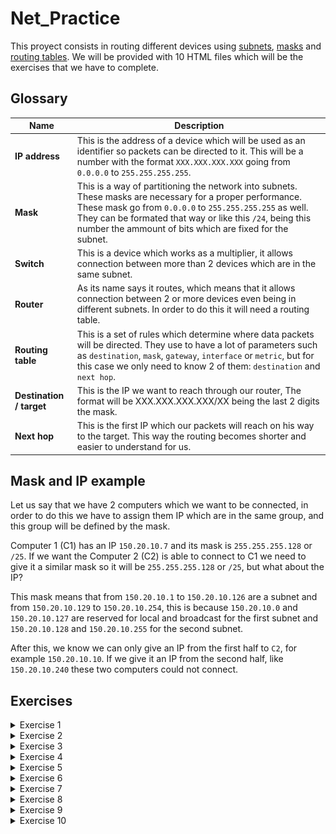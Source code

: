 # Net_Practice
This proyect consists in routing different devices using [subnets](https://en.wikipedia.org/wiki/Subnetwork), [masks](https://condor.depaul.edu/sjost/361/materials/SubnetMask.html) and [routing tables](https://en.wikipedia.org/wiki/Routing_table).
We will be provided with 10 HTML files which will be the exercises that we have to complete.

## Glossary

| Name | Description |
|------|------------|
| **IP address**    | This is the address of a device which will be used as an identifier so packets can be directed to it. This will be a number with the format `XXX.XXX.XXX.XXX` going from `0.0.0.0` to `255.255.255.255`. |
| **Mask**       | This is a way of partitioning the network into subnets. These masks are necessary for a proper performance. These mask go from `0.0.0.0` to `255.255.255.255` as well. They can be formated that way or like this `/24`, being this number the ammount of bits which are fixed for the subnet. |
| **Switch**     | This is a device which works as a multiplier, it allows connection between more than 2 devices which are in the same subnet. |
| **Router**     | As its name says it routes, which means that it allows connection between 2 or more devices even being in different subnets. In order to do this it will need a routing table. |
| **Routing table**        | This is a set of rules which determine where data packets will be directed. They use to have a lot of parameters such as `destination`, `mask`, `gateway`, `interface` or `metric`, but for this case we only need to know 2 of them: `destination` and `next hop`. |
| **Destination / target** | This is the IP we want to reach through our router, The format will be XXX.XXX.XXX.XXX/XX being the last 2 digits the mask. |
| **Next hop**             | This is the first IP which our packets will reach on his way to the target. This way the routing becomes shorter and easier to understand for us. |

## Mask and IP example

Let us say that we have 2 computers which we want to be connected, in order to do this we have to assign them IP which are in the same group, and this group will be defined by the mask.

Computer 1 (C1) has an IP `150.20.10.7` and its mask is `255.255.255.128` or `/25`. If we want the Computer 2 (C2) is able to connect to C1 we need to give it a similar mask so it will be `255.255.255.128` or `/25`, but what about the IP?

This mask means that from `150.20.10.1` to `150.20.10.126` are a subnet and from `150.20.10.129` to `150.20.10.254`, this is because `150.20.10.0` and `150.20.10.127` are reserved for local and broadcast for the first subnet and `150.20.10.128` and `150.20.10.255` for the second subnet.

After this, we know we can only give an IP from the first half to <code>C2</code>, for example `150.20.10.10`. If we give it an IP from the second half, like `150.20.10.240` these two computers could not connect.

## Exercises

<details>
  
  <summary>Exercise 1</summary>
  </br>
  In this exercise we have 2 pairs of computers that we want to connect, all of them have a locked mask, so we have to assign a proper IP in order to connect.
  
  - <code>A</code> has a mask <code>255.255.255.0</code> so the first 3 bytes must be equal to <code>B</code> IP and we can give any number to the last byte between 1-254, obviously avoiding the IP taken by B1, for example <code>104.96.23.250</code>.
  - <code>D</code> has a mask <code>255.255.0.0</code> so the first 2 bytes must be equal to <code>C</code> IP and we can give any number to the last 2 bytes between 1-254, obviously avoiding the IP taken by <code>C</code>, for example <code>211.191.1.74</code>.
  
  ![](/sol_img/Level_1.png)
 </details>

<details>
  
  <summary>Exercise 2</summary>
  </br>
  In this exercise we have 2 pairs of computers that we want to connect, 3 of them have a locked mask, so we have to assign a proper mask and IP in order to connect them.
  
  The masks must be similar between the computers we want to connect and the IP must be in the same group.
  
  - <code>B</code> needs the mask of <code>A</code> so we will give it <code>255.255.255.224</code> or <code>/27</code>.
  - <code>A</code> needs an IP in the same group of <code>B</code> so we will give it one in its group, for example <code>192.168.98.221</code>.
  - <code>C</code> and <code>D</code> have their mask locked and because they can only have 4 IP in a group and 2 of them are reserved we need to give them 2 IP which are adjacent and are not reserved, for example <code>192.168.98.1</code> and <code>192.168.98.2</code>.
  
  ![](/sol_img/Level_2.png)
 </details>

<details>
  
  <summary>Exercise 3</summary>
  </br>
  In this exercise we have 3 computers connected by a switch, as it is explained earlier, a switch works as a multiplier so it allows connection between more than 2 devices, but all of them must be able to connect as usual (their IP must be in the same subnet).
  
  The masks must be similar to C which is locked, and it let us a 128 IP range for the subnet.
  
  - <code>A</code> has its IP locked so the rest of them must be in the same group. Since it is in the first half of <code>104.198.14.X</code> all of them must be between 1 and 126.
  
  ![](/sol_img/Level_3.png)
 </details>
 
 <details>
  
  <summary>Exercise 4</summary>
  </br>
  In this exercise we have 2 computers connected by a switch to a router, as it is explained earlier, a router allows connection between more than one devices even if they are not in the same subnet.
  
  We have to use similar IPs to <code>A</code>, but some of them are taken by the router subnet:
  - <code>R2</code> takes from <code>82.168.118.0</code> to <code>82.168.118.127</code>.
  - <code>R3</code> takes from <code>82.168.118.198</code> to <code>82.168.118.255</code>.
  It only let us from <code>82.168.118.128</code> to <code>82.168.118.197</code> so we will give <code>R1</code> and <code>B1</code> IPs in that range, for example <code>82.168.118.130</code> and <code>82.168.118.133</code>, and will set the mask to <code>/26</code> or <code>255.255.255.192</code>
  
  ![](/sol_img/Level_4.png)
  
 </details>
 
 <details>
  
  <summary>Exercise 5</summary>
  </br>
  In this exercise we have 2 computers connected by a router, but, in this case we need to set the routing tables. These routing tables only have 2 parameters, the target (left) and the next hop (right).
  
- <code>R2</code> and <code>B</code> must have the same mask. Its IPs must be in the same group, for example <code>139.181.194.252</code>.
- <code>R1</code> and <code>A</code> must have the same mask. Its IPs must be in the same group, for example <code>39.31.71.121</code>.
- The routing table <code>B</code> must have <code>R2</code> IP as next hop.
- The routing table <code>A</code> must have <code>R1</code> IP as next hop and <code>B1</code> IP as target, with the following format <code>XXX.XXX.XXX.XXX/YY</code>, being <code>X</code> the IP and <code>Y</code> the mask.
  
  ![](/sol_img/Level_5.png)
 </details>
 
 <details>
  
  <summary>Exercise 6</summary>
  </br>
  In this exercise we have 1 computers connected by a switch to a router, which connects to the Internet.
  
  - Since <code>R2</code> has a fixed IP and mask we already know its subnet, being <code>163.172.250.0</code> - <code>163.172.250.15</code>.
  - We can set <code>A1</code> mask to <code>255.255.255.128</code> or <code>/25</code> because it is connected to <code>R1</code>.
  - Now let us give <code>R1</code> an IP which is can connect to <code>A1</code>.
  - Internet target must be <code>A1</code> IP and its mask, being <code>67.130.151.227/25</code>.
  - Because <code>R</code> next hop is an IP from R1 subnet we know that its target must be in that way so we set the Internet IP as target.
  - Finally let us set the <code>A</code> routing table, being the target <code>8.8.8.8/16</code>, <code>0.0.0.0/0</code> or <code>default</code>.
  
  ![](/sol_img/Level_6.png)
 </details>

 <details>
  
  <summary>Exercise 7</summary>
  </br>
  In this exercise we have 2 computers connected by 2 routers. <code>R11</code> and <code>R12</code> IPs are locked so we have to work around that. In this exercise we could give almost any size of mask, but I will use <code>255.255.255.128</code> (feel free to try other options).
  
  - Because all the masks will be the same we will set them all now.
  - Now, <code>A1</code> IP must be in the <code>R11</code> subnet so we will give it <code>119.198.14.2</code>, and we already know its next hop so we will set it to <code>R11</code> IP. 
  - Same for <code>R21</code> and <code>R12</code> so we will set <code>R21</code> IP to <code>119.198.14.249</code>, now we can set <code>R1</code> next hop to this IP too.
  - For <code>R22</code> and <code>C1</code> we can use any IP we want except <code>119.198.14.X</code> since all of them are in use. We will use <code>119.198.16.19</code> and <code>119.198.16.20</code>.
  - Now we just have to set <code>A</code> routing table, giving it <code>C1</code> IP, and same for <code>R1</code>.
  - <code>R2</code> and <code>C1</code> will have <code>A1</code> IP as target and their corresponding next hops.
  
  ![](/sol_img/Level_7.png)
 </details>

 <details>
  
  <summary>Exercise 8</summary>
  </br>
  In this exercise we have 2 computers connected by 1 router, this one connects to a second router which connects to the Internet.
  
  - Since we have <code>R12</code> mask and IP locked we can set Internet routing table with this IP.
  - Now, using the next hop in <code>R2</code> routing table we can set <code>R13</code> IP.
  - Let us set R23 mask to <code>255.255.255.240</code> or <code>/28</code> so it can connect to <code>D1</code>.
  - <code>R2</code> <code>C</code> and <code>D</code> routing tables will connect to the Internet so let us give them <code>default</code> or <code>0.0.0.0/0</code> as target.
  - Because the internet will only connect to <code>157.229.44.0</code> IPs, all of our IPs must be in that range so we will set the rest of our masks to <code>/30</code> or <code>255.255.255.252</code> since we only need 2 IPs for each subnet.
  - Now, <code>R21</code> must have <code>157.229.44.61</code> as IP since it is the only one in <code>R13</code> subnet.
  - After this we can set <code>R1</code> routing table, giving it <code>157.229.44.61</code> as next hop and <code>157.229.44.0/26</code> as target, since it is the same as the Internet target.
  - There are only 4 IP left to set so let us give them some that are in the same subnet to each pair, for example, <code>157.229.44.1</code> and <code>157.229.44.2</code> for <code>R23</code> and <code>D1</code>; and <code>157.229.44.21</code> and <code>157.229.44.22</code> for <code>R22</code> and <code>C1</code>.
  - Finally let us set <code>C</code> and <code>D</code> next hop.
  
  ![](/sol_img/Level_8.png)
 </details>
 
  <details>
  
  <summary>Exercise 9</summary>
  </br>
  Because this exercise is longer, harder and needs a lot of connections I recommend to try getting an OK in each goal, one by one.
  
  - Firtly let us set a few IPs and masks that we already know.
  - <code>R23</code> IP must be the one in <code>D</code> next hop.
  - <code>D1</code> mask must be the same as <code>R23</code>.
  - <code>A1</code> and <code>B1</code> masks must be the same as <code>R11</code>.
  - <code>R13</code> mask must be the same as <code>R21</code>.
  - Now we have to connect <code>A1</code> and <code>B1</code>, but this is kind of tricky, because <code>A1</code> will be connected to the internet so its IP cannot be <code>192.168.X.X</code>, so let us set them to <code>192.18.14.3</code> and <code>192.18.14.5</code>, and since we will need it later let us set <code>R11</code> to <code>192.18.14.1</code>.
  - After this, we need to connect <code>C1</code> and <code>D1</code>. These two have a similar problem, since <code>10.0.0.0</code> cannot connect to the Internet either so we will set <code>C1</code> to <code>15.0.0.1</code>, we do not need to change its mask so we will set <code>R22</code> IP to <code>15.0.0.254</code> and now change <code>C</code> next hop to the same IP.
  - We need to set <code>D</code> to an IP in the <code>R23</code> subnet, for example <code>73.55.47.173</code>. But in order to connect <code>D</code> to <code>C</code> (and the Internet later) we will set its target as <code>default</code> or <code>0.0.0.0/0</code>.
  - Let us go for the next goal, now <code>A</code> must connect to the Internet so we will change its routing table, setting its next hop as <code>R11</code> IP and its target as <code>default</code> or <code>0.0.0.0/0</code>. In order to get connection back from the Internet we must set its routing table to connect to our computer. Let us set the first target to <code>192.18.14.0/24</code> so it can connect to all this subnet.
  - Now <code>A</code> must connect to <code>D</code>. In order to do this we must set <code>R1</code> routing table properly. Let us set its first target to <code>D1</code> IP and set all its next hops to <code>R21</code> IP. In addition to this let us set <code>R13</code> IP to <code>50.81.18.254</code> so it can connect to <code>R21</code>. To get reverse way let us set <code>R2</code> next hop to <code>R13</code> IP.
  - Two goals left. Now <code>B</code> needs to connect to <code>C</code>. Firstly let us set its route as <code>C</code> IP and its next hop as <code>R11</code> IP.
  - Next, we need to set <code>R1</code> routing table so it can connect to <code>C</code>. In order to do this let us change its second target to <code>C1</code> IP.
  - Lastly we just need to change Internet routing table, setting its second target as <code>C1</code> IP.
  
  ![](/sol_img/Level_9.png)
 </details>
 
   <details>
  
  <summary>Exercise 10</summary>
  </br>
  This exercise seems difficult but it is quite simple, since there are only a few gaps to set.
  
  - Firstly let us set <code>R23</code> IP to <code>H4</code> next hop, and its mask to <code>H41</code> mask.
  - Let us set <code>R13</code> mask to <code>R21</code> mask.
  - Let us set <code>H21</code> and <code>H11</code> masks to <code>R11</code> mask.
  - We want all our IPs to be in <code>162.146.1.X</code> range, so let us change <code>H21</code> IP to, for example, <code>162.146.1.3</code>.
  - Now let us set <code>R22</code> and <code>H31</code> IPs to, for example, <code>162.146.1.193</code> and <code>162.146.1.194</code>. And let us set their masks to <code>/27</code> or <code>255.255.255.224</code>
  - Lastly let us set R1 routing table to <code>162.146.1.0/24</code> so it can connect to all our IPs and same for the Internet routing table
  
  ![](/sol_img/Level_10.png)
 </details>
